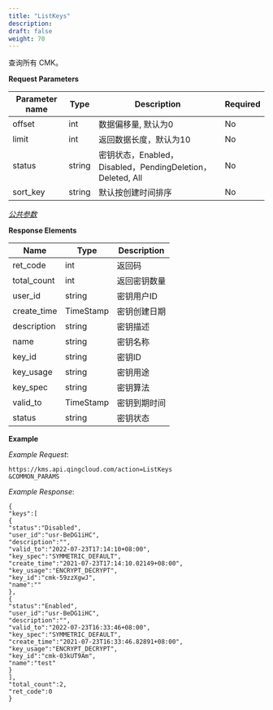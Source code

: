 ```yaml
---
title: "ListKeys"
description: 
draft: false
weight: 70
---
```


查询所有 CMK。

**Request Parameters**

| Parameter name | Type | Description | Required |
| --- | --- | --- | --- |
| offset         | int    | 数据偏移量, 默认为0                                        | No       |
| limit          | int    | 返回数据长度，默认为10                                     | No       |
| status         | string | 密钥状态，Enabled，Disabled，PendingDeletion，Deleted, All | No       |
| sort_key       | string | 默认按创建时间排序                                         | No       |

[_公共参数_](../../parameters/)

**Response Elements**

| Name | Type | Description |
| --- | --- | --- |
| ret_code    | int       | 返回码       |
| total_count | int       | 返回密钥数量 |
| user_id     | string    | 密钥用户ID   |
| create_time | TimeStamp | 密钥创建日期 |
| description | string    | 密钥描述     |
| name        | string    | 密钥名称     |
| key_id      | string    | 密钥ID       |
| key_usage   | string    | 密钥用途     |
| key_spec    | string    | 密钥算法     |
| valid_to    | TimeStamp | 密钥到期时间 |
| status      | string    | 密钥状态     |

**Example**

_Example Request_:

```
https://kms.api.qingcloud.com/action=ListKeys
&COMMON_PARAMS
```

_Example Response_:

```
{
"keys":[
{
"status":"Disabled",
"user_id":"usr-BeDG1iHC",
"description":"",
"valid_to":"2022-07-23T17:14:10+08:00",
"key_spec":"SYMMETRIC_DEFAULT",
"create_time":"2021-07-23T17:14:10.02149+08:00",
"key_usage":"ENCRYPT_DECRYPT",
"key_id":"cmk-59zzXgwJ",
"name":""
},
{
"status":"Enabled",
"user_id":"usr-BeDG1iHC",
"description":"",
"valid_to":"2022-07-23T16:33:46+08:00",
"key_spec":"SYMMETRIC_DEFAULT",
"create_time":"2021-07-23T16:33:46.82891+08:00",
"key_usage":"ENCRYPT_DECRYPT",
"key_id":"cmk-03kUT9Am",
"name":"test"
}
],
"total_count":2,
"ret_code":0
}
```
